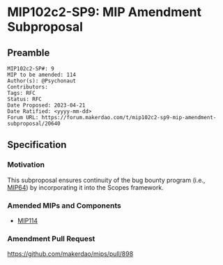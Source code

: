 # MIP102c2-SP9: MIP Amendment Subproposal

## Preamble

```
MIP102c2-SP#: 9
MIP to be amended: 114
Author(s): @Psychonaut
Contributors:
Tags: RFC
Status: RFC
Date Proposed: 2023-04-21
Date Ratified: <yyyy-mm-dd>
Forum URL: https://forum.makerdao.com/t/mip102c2-sp9-mip-amendment-subproposal/20640
```
## Specification

### Motivation

This subproposal ensures continuity of the bug bounty program (i.e., [MIP64](https://mips.makerdao.com/mips/details/MIP64)) by incorporating it into the Scopes framework.

### Amended MIPs and Components

* [MIP114](https://mips.makerdao.com/mips/details/MIP114)

### Amendment Pull Request

https://github.com/makerdao/mips/pull/898
